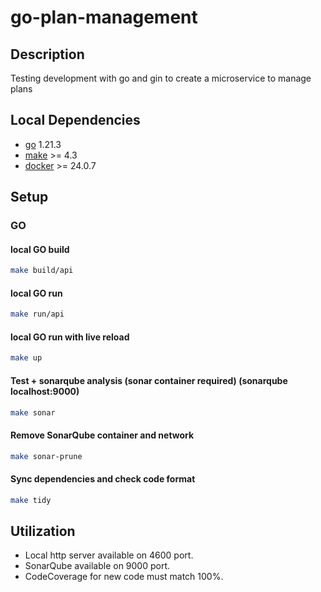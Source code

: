 # go-plan-management

## Description
Testing development with go and gin to create a microservice to manage plans

## Local Dependencies
- [go](https://go.dev/dl/) 1.21.3
- [make](https://www.gnu.org/software/make/) >= 4.3
- [docker](https://docs.docker.com/engine/install/linux-postinstall/) >= 24.0.7


## Setup
### GO
#### local GO build
```bash
make build/api
```
#### local GO run
```bash
make run/api
```
#### local GO run with live reload
```bash
make up
```
#### Test + sonarqube analysis (sonar container required) (sonarqube localhost:9000)
```bash
make sonar
```

#### Remove SonarQube container and network
```bash
make sonar-prune
```

#### Sync dependencies and check code format
```bash
make tidy
```

## Utilization
* Local http server available on 4600 port.
* SonarQube available on 9000 port.
* CodeCoverage for new code must match 100%.
